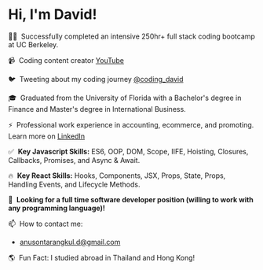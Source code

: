 # Hi, I'm David!

👨‍💻&nbsp; Successfully completed an intensive 250hr+ full stack coding bootcamp at UC Berkeley.

📹&nbsp; Coding content creator [YouTube](https://www.youtube.com/channel/UCYBwball06AdVuaHeH7adVw?view_as=subscriber)

🐦&nbsp; Tweeting about my coding journey [@coding_david](https://twitter.com/coding_david)

🎓&nbsp; Graduated from the University of Florida with a Bachelor's degree in Finance and Master's degree in International Business.

⚡️&nbsp; Professional work experience in accounting, ecommerce, and promoting. Learn more on [LinkedIn](https://www.linkedin.com/in/anusontarangkul/)

✅&nbsp; **Key Javascript Skills:** ES6, OOP, DOM, Scope, IIFE, Hoisting, Closures, Callbacks, Promises, and Async & Await.

🔥&nbsp; **Key React Skills:** Hooks, Components, JSX, Props, State, Props, Handling Events, and Lifecycle Methods.

🌱&nbsp; **Looking for a full time software developer position (willing to work with any programming language)!**

📫&nbsp; How to contact me:

- anusontarangkul.d@gmail.com

🌎&nbsp; Fun Fact: I studied abroad in Thailand and Hong Kong!
